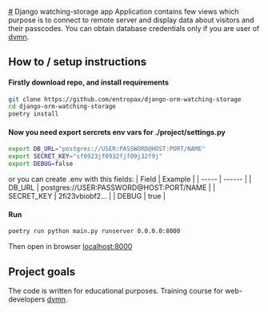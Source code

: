 [#](#) Django watching-storage app
Application contains few views which purpose is to connect to remote server
and display data about visitors and their passcodes.
You can obtain database credentials only if you are user of [dvmn](https://dvmn.org).

## How to / setup instructions
#### Firstly download repo, and install requirements
```bash
git clone https://github.com/entropax/django-orm-watching-storage
cd django-orm-watching-storage
poetry install
```

#### Now you need export sercrets env vars for ./project/settings.py
```bash
export DB_URL="postgres://USER:PASSWORD@HOST:PORT/NAME"
export SECRET_KEY="sf0923jf0932fjf09j32f9j"
export DEBUG=false
```
or you can create .env with this fields:
| Field      | Example                                 |
| -----      | ------                                  |
| DB_URL     | postgres://USER:PASSWORD@HOST:PORT/NAME |
| SECRET_KEY | 2fi23vbiobf2...                         |
| DEBUG      | true                                    |

#### Run
```bash
poetry run python main.py runserver 0.0.0.0:8000
```
Then open in browser
[localhost:8000](http://localhost:8000/)

## Project goals
The code is written for educational purposes.
Training course for web-developers [dvmn](https://dvmn.org).
